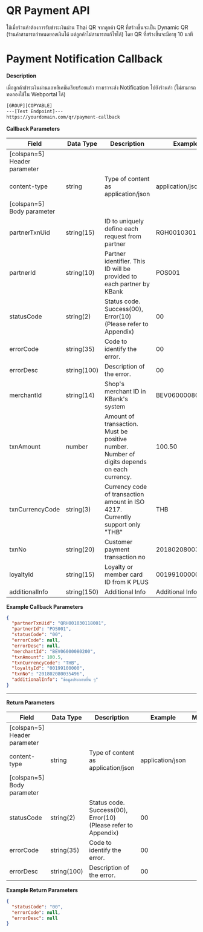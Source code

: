 ﻿# **QR Payment API**

ใช้เมื่อร้านค้าต้องการรับชำระเงินผ่าน Thai QR จากลูกค้า QR ที่สร้างขึ้นจะเป็น Dynamic QR (ร้านค้าสามารถกำหนดยอดเงินได้ แต่ลูกค้าไม่สามารถแก้ไขได้) โดย QR ที่สร้างขึ้นจะมีอายุ 10 นาที
<br />

# Payment Notification Callback

**Description**

เมื่อลูกค้าชำระเงินผ่านแอพลิเคชันเรียบร้อยแล้ว ทางเราจะส่ง Notification ไปยังร้านค้า (ไม่สามารถทดลองใช้ใน Webportal ได้)

```bash
[GROUP][COPYABLE]
---[Test Endpoint]---
https://yourdomain.com/qr/payment-callback
```

**Callback Parameters**

| Field                        | Data Type   | Description                                                                                | Example          | Mandatory |
| ---------------------------- | ----------- | ------------------------------------------------------------------------------------------ | ---------------- | :-------: |
| [colspan=5] Header parameter |
| content-type                 | string      | Type of content as application/json                                                        | application/json |     Y     |
| [colspan=5] Body parameter   |
| partnerTxnUid                | string(15)  | ID to uniquely define each request from partner                                            | RGH001030118001  |     Y     |
| partnerId                    | string(10)  | Partner identifier. This ID will be provided to each partner by KBank                      | POS001           |     Y     |
| statusCode                   | string(2)   | Status code. Success(00), Error(10) (Please refer to Appendix)                             | 00               |     Y     |
| errorCode                    | string(35)  | Code to identify the error.                                                                | 00               |     Y     |
| errorDesc                    | string(100) | Description of the error.                                                                  | 00               |     Y     |
| merchantId                   | string(14)  | Shop's merchant ID in KBank's system                                                       | BEV06000080200   |    Y/N    |
| txnAmount                    | number      | Amount of transaction. Must be positive number. Number of digits depends on each currency. | 100.50           |    Y/N    |
| txnCurrencyCode              | string(3)   | Currency code of transaction amount in ISO 4217. Currently support only "THB"              | THB              |    Y/N    |
| txnNo                        | string(20)  | Customer payment transaction no                                                            | 201802080035496  |    Y/N    |
| loyaltyId                    | string(15)  | Loyalty or member card ID from K PLUS                                                      | 00199100000      |     N     |
| additionalInfo               | string(150) | Additional Info                                                                            | Additional Info  |     N     |

**Example Callback Parameters**

```json
{
  "partnerTxnUid": "QRH001030118001",
  "partnerId": "POS001",
  "statusCode": "00",
  "errorCode": null,
  "errorDesc": null,
  "merchantId": "BEV06000080200",
  "txnAmount": 100.5,
  "txnCurrencyCode": "THB",
  "loyaltyId": "00199100000",
  "txnNo": "201802080035496",
  "additionalInfo": "ข้อมูลประกอบอื่น ๆ"
}
```

---

**Return Parameters**

| Field                        | Data Type   | Description                                                    | Example          | Mandatory |
| ---------------------------- | ----------- | -------------------------------------------------------------- | ---------------- | :-------: |
| [colspan=5] Header parameter |
| content-type                 | string      | Type of content as application/json                            | application/json |     Y     |
| [colspan=5] Body parameter   |
| statusCode                   | string(2)   | Status code. Success(00), Error(10) (Please refer to Appendix) | 00               |     Y     |
| errorCode                    | string(35)  | Code to identify the error.                                    | 00               |     Y     |
| errorDesc                    | string(100) | Description of the error.                                      | 00               |     Y     |

**Example Return Parameters**

```json
{
  "statusCode": "00",
  "errorCode": null,
  "errorDesc": null
}
```
